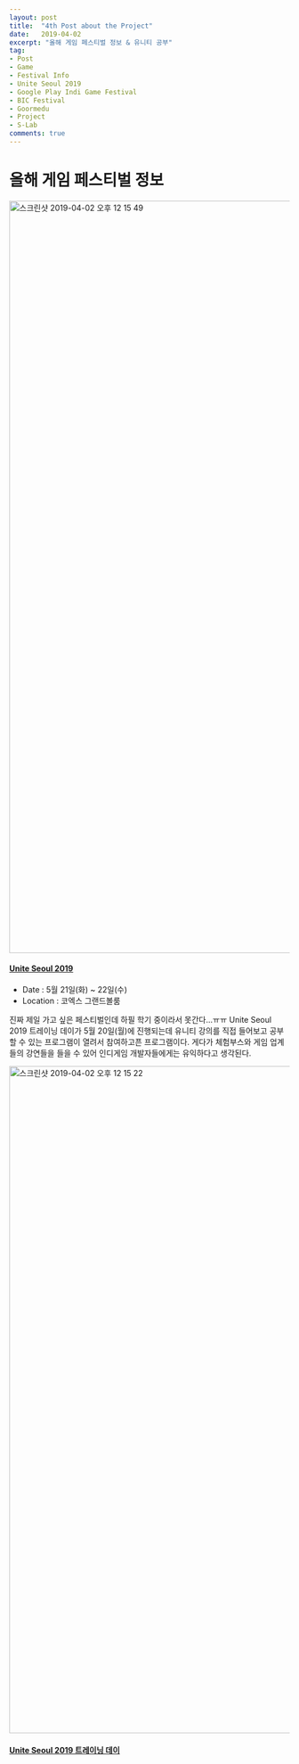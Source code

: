 ```yaml
---
layout: post
title:  "4th Post about the Project"
date:   2019-04-02
excerpt: "올해 게임 페스티벌 정보 & 유니티 공부"
tag: 
- Post
- Game
- Festival Info
- Unite Seoul 2019
- Google Play Indi Game Festival
- BIC Festival
- Goormedu
- Project
- S-Lab
comments: true
---
```


# 올해 게임 페스티벌 정보

<img width="1351" alt="스크린샷 2019-04-02 오후 12 15 49" src="https://user-images.githubusercontent.com/39361933/55373752-2300c900-5541-11e9-8d78-14c89047213d.png">

#### [Unite Seoul 2019](https://uniteseoul.com/2019/#pointer)


* Date : 5월 21일(화) ~ 22일(수)
* Location : 코엑스 그랜드볼룸

진짜 제일 가고 싶은 페스티벌인데 하필 학기 중이라서 못간다...ㅠㅠ
Unite Seoul 2019 트레이닝 데이가 5월 20일(월)에 진행되는데 유니티 강의를 직접 들어보고 공부할 수 있는 프로그램이 열려서 참여하고픈 프로그램이다.
게다가 체험부스와 게임 업계들의 강연들을 들을 수 있어 인디게임 개발자들에게는 유익하다고 생각된다.

<img width="1198" alt="스크린샷 2019-04-02 오후 12 15 22" src="https://user-images.githubusercontent.com/39361933/55373753-2431f600-5541-11e9-8488-74f6b9aedc39.png">


#### [Unite Seoul 2019 트레이닝 데이](https://uniteseoul.com/2019/trainingday.asp#pointer)
